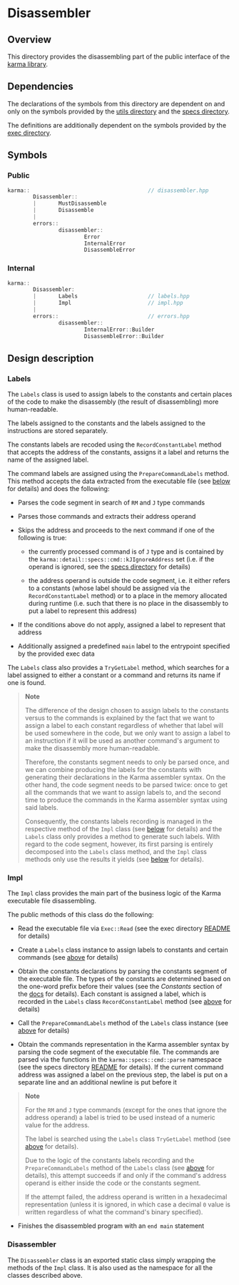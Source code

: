 # Disassembler

## Overview

This directory provides the disassembling part of the public interface
of the [karma library](..).

## Dependencies

The declarations of the symbols from this directory are dependent on and only on
the symbols provided by the [utils directory](../utils)
and the [specs directory](../specs).

The definitions are additionally dependent on the symbols provided
by the [exec directory](../exec).

## Symbols

### Public

```c++
karma::                                     // disassembler.hpp
        Disassembler::
        |       MustDisassemble
        |       Disassemble
        |
        errors::
                disassembler::
                        Error
                        InternalError
                        DisassembleError
```

### Internal

```c++
karma::
        Disassembler:
        |       Labels                      // labels.hpp
        |       Impl                        // impl.hpp
        |
        errors::                            // errors.hpp
                disassembler::
                        InternalError::Builder
                        DisassembleError::Builder
```

## Design description

### Labels

The `Labels` class is used to assign labels to the constants and certain places
of the code to make the disassembly (the result of disassembling) more
human-readable.

The labels assigned to the constants and the labels assigned to the instructions
are stored separately.

The constants labels are recoded using the `RecordConstantLabel` method that
accepts the address of the constants, assigns it a label and returns the name
of the assigned label.

The command labels are assigned using the `PrepareCommandLabels` method.
This method accepts the data extracted from the executable file
(see [below](#impl) for details) and does the following:

* Parses the code segment in search of `RM` and `J` type commands

* Parses those commands and extracts their address operand

* Skips the address and proceeds to the next command if one of
  the following is true:

    * the currently processed command is of `J` type and is contained by
      the `karma::detail::specs::cmd::kJIgnoreAddress` set (i.e. if the operand
      is ignored, see the [specs directory](../specs) for details)

    * the address operand is outside the code segment, i.e. it either
      refers to a constants (whose label should be assigned via
      the `RecordConstantLabel` method) or to a place in the memory allocated
      during runtime (i.e. such that there is no place in the disassembly
      to put a label to represent this address)

* If the conditions above do not apply, assigned a label to represent that
  address

* Additionally assigned a predefined `main` label to the entrypoint specified
  by the provided exec data

The `Labels` class also provides a `TryGetLabel` method, which searches for
a label assigned to either a constant or a command and returns its name if one
is found.

> **Note**
>
> The difference of the design chosen to assign labels to the constants
> versus to the commands is explained by the fact that we want to assign
> a label to each constant regardless of whether that label will be used
> somewhere in the code, but we only want to assign a label to an instruction
> if it will be used as another command's argument to make the disassembly more
> human-readable.
>
> Therefore, the constants segment needs to only be parsed once, and we can
> combine producing the labels for the constants with generating their
> declarations in the Karma assembler syntax. On the other hand, the code
> segment needs to be parsed twice: once to get all the commands that we want
> to assign labels to, and the second time to produce the commands in the Karma
> assembler syntax using said labels.
>
> Consequently, the constants labels recording is managed in the respective
> method of the `Impl` class (see [below](#impl) for details) and the `Labels`
> class only provides a method to generate such labels. With regard to
> the code segment, however, its first parsing is entirely decomposed into
> the `Labels` class method, and the `Impl` class methods only use the results
> it yields (see [below](#impl) for details).

### Impl

The `Impl` class provides the main part of the business logic of the Karma
executable file disassembling.

The public methods of this class do the following:

* Read the executable file via `Exec::Read` (see the exec directory
  [README](../exec/README.md) for details)

* Create a `Labels` class instance to assign labels to constants and certain
  commands (see [above](#labels) for details)

* Obtain the constants declarations by parsing the constants segment of
  the executable file. The types of the constants are determined based on
  the one-word prefix before their values (see the *Constants* section of
  the [docs](../../docs/Karma.pdf) for details). Each constant is assigned
  a label, which is recorded in the `Labels` class `RecordConstantLabel` method
  (see [above](#labels) for details)

* Call the `PrepareCommandLabels` method of the `Labels` class instance
  (see [above](#labels) for details)

* Obtain the commands representation in the Karma assembler syntax by parsing
  the code segment of the executable file. The commands are parsed via
  the functions in the `karma::specs::cmd::parse` namespace (see the specs
  directory [README](../specs/README.md) for details). If the current command
  address was assigned a label on the previous step, the label is put on
  a separate line and an additional newline is put before it

> **Note**
>
> For the `RM` and `J` type commands (except for the ones that ignore the
> address operand) a label is tried to be used instead of a numeric value for
> the address.
>
> The label is searched using the `Labels` class `TryGetLabel` method (see
> [above](#labels) for details).
>
> Due to the logic of the constants labels recording and
> the `PrepareCommandLabels` method of the `Labels` class (see [above](#labels)
> for details), this attempt succeeds if and only if the command's address
> operand is either inside the code or the constants segment.
>
> If the attempt failed, the address operand is written in a hexadecimal
> representation (unless it is ignored, in which case a decimal `0` value
> is written regardless of what the command's binary specified).

* Finishes the disassembled program with an `end main` statement

### Disassembler

The `Disassembler` class is an exported static class simply wrapping the methods
of the `Impl` class. It is also used as the namespace for all the classes
described above.

